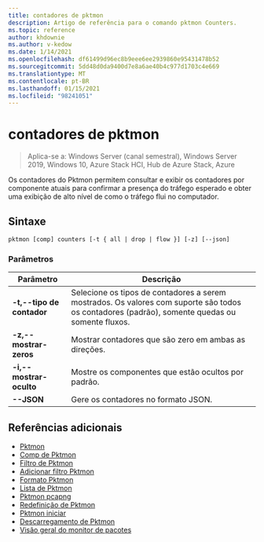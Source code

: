 ```yaml
---
title: contadores de pktmon
description: Artigo de referência para o comando pktmon Counters.
ms.topic: reference
author: khdownie
ms.author: v-kedow
ms.date: 1/14/2021
ms.openlocfilehash: df61499d96ec8b9eee6ee2939860e95431478b52
ms.sourcegitcommit: 5dd48d0da9400d7e8a6ae40b4c977d1703c4e669
ms.translationtype: MT
ms.contentlocale: pt-BR
ms.lasthandoff: 01/15/2021
ms.locfileid: "98241051"
---
```

# <a name="pktmon-counters"></a>contadores de pktmon

> Aplica-se a: Windows Server (canal semestral), Windows Server 2019, Windows 10, Azure Stack HCI, Hub de Azure Stack, Azure

Os contadores do Pktmon permitem consultar e exibir os contadores por componente atuais para confirmar a presença do tráfego esperado e obter uma exibição de alto nível de como o tráfego flui no computador.

## <a name="syntax"></a>Sintaxe

```
pktmon [comp] counters [-t { all | drop | flow }] [-z] [--json]
```

### <a name="parameters"></a>Parâmetros

| **Parâmetro** | **Descrição** |
| ------------- | --------------- |
| **-t,--tipo de contador** | Selecione os tipos de contadores a serem mostrados. Os valores com suporte são todos os contadores (padrão), somente quedas ou somente fluxos. |
| **-z,--mostrar-zeros** | Mostrar contadores que são zero em ambas as direções. |
| **-i,--mostrar-oculto** | Mostre os componentes que estão ocultos por padrão. |
| **--JSON** | Gere os contadores no formato JSON. |

## <a name="additional-references"></a>Referências adicionais

- [Pktmon](pktmon.md)
- [Comp de Pktmon](pktmon-comp.md)
- [Filtro de Pktmon](pktmon-filter.md)
- [Adicionar filtro Pktmon](pktmon-filter-add.md)
- [Formato Pktmon](pktmon-format.md)
- [Lista de Pktmon](pktmon-list.md)
- [Pktmon pcapng](pktmon-pcapng.md)
- [Redefinição de Pktmon](pktmon-reset.md)
- [Pktmon iniciar](pktmon-start.md)
- [Descarregamento de Pktmon](pktmon-unload.md)
- [Visão geral do monitor de pacotes](/windows-server/networking/technologies/pktmon/pktmon)
